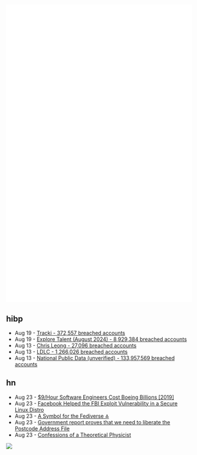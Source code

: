 ![Metrics](https://raw.githubusercontent.com/phixion/phixion/master/metrics.svg)

## hibp

<!--
for https://github.com/phixion/phixion/blob/main/.github/workflows/feeds.yml
-->
<!--START_SECTION:haveibeenpwnd-->
- Aug 19 - [Tracki - 372,557 breached accounts](https://haveibeenpwned.com/PwnedWebsites#Tracki)
- Aug 19 - [Explore Talent (August 2024) - 8,929,384 breached accounts](https://haveibeenpwned.com/PwnedWebsites#ExploreTalentAug2024)
- Aug 13 - [Chris Leong - 27,096 breached accounts](https://haveibeenpwned.com/PwnedWebsites#ChrisLeong)
- Aug 13 - [LDLC - 1,266,026 breached accounts](https://haveibeenpwned.com/PwnedWebsites#LDLC)
- Aug 13 - [National Public Data (unverified) - 133,957,569 breached accounts](https://haveibeenpwned.com/PwnedWebsites#NationalPublicData)
<!--END_SECTION:haveibeenpwnd-->

## hn

<!--
for https://github.com/phixion/phixion/blob/main/.github/workflows/feeds.yml
-->
<!--START_SECTION:hn-->
- Aug 23 - [$9/Hour Software Engineers Cost Boeing Billions [2019]](https://medium.com/javascript-scene/why-cutting-costs-is-expensive-how-9-hour-software-engineers-cost-boeing-billions-b76dbe571957)
- Aug 23 - [Facebook Helped the FBI Exploit Vulnerability in a Secure Linux Distro](https://gizmodo.com/report-facebook-helped-the-fbi-exploit-vulnerability-i-1843988377)
- Aug 23 - [A Symbol for the Fediverse ⁂](https://symbol.fediverse.info/)
- Aug 23 - [Government report proves that we need to liberate the Postcode Address File](https://takes.jamesomalley.co.uk/p/secret-paf-report)
- Aug 23 - [Confessions of a Theoretical Physicist](https://nautil.us/confessions-of-a-theoretical-physicist-787199/)
<!--END_SECTION:hn-->

<!--
for https://yhype.me
-->
![](https://hit.yhype.me/github/profile?user_id=13013670)
